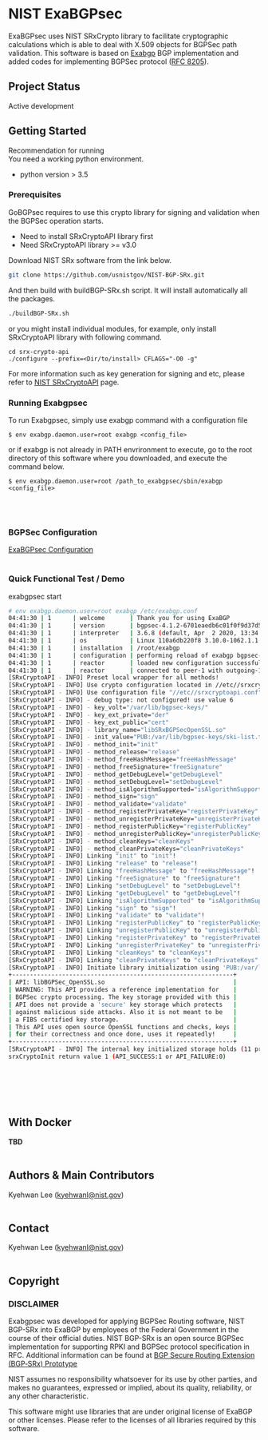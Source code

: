 
# NIST ExaBGPsec 
ExaBGPsec uses NIST SRxCrypto library to facilitate cryptographic calculations
which is able to deal with X.509 objects for BGPSec path validation. 
This software is based on [Exabgp](https://github.com/Exa-Networks/exabgp) BGP implementation and added codes for implementing
BGPSec protocol ([RFC 8205](https://tools.ietf.org/html/rfc8205)).


## Project Status
Active development



## Getting Started

Recommendation for running </br>
You need a working python environment. 
* python version > 3.5


### Prerequisites
GoBGPsec requires to use this crypto library for signing and validation when the BGPSec operation starts.
* Need to install SRxCryptoAPI library first  
* Need SRxCryptoAPI library >= v3.0

Download NIST SRx software from the link below. 
```bash
git clone https://github.com/usnistgov/NIST-BGP-SRx.git
```

And then build with buildBGP-SRx.sh script.
It will install automatically all the packages.
```bash
./buildBGP-SRx.sh
```
or you might install individual modules, for example, only install SRxCryptoAPI library with
following command.
```
cd srx-crypto-api
./configure --prefix=<Dir/to/install> CFLAGS="-O0 -g"
```
For more information such as key generation for signing and etc,
please refer to [NIST SRxCryptoAPI](https://github.com/usnistgov/NIST-BGP-SRx/tree/master/srx-crypto-api) page.


### Running Exabgpsec
To run Exabgpsec, simply use exabgp command with a configuration file 
```
$ env exabgp.daemon.user=root exabgp <config_file>
```
or if exabgp is not already in PATH envrironment to execute, go to the root directory of 
this software where you downloaded, and execute the command below.
```
$ env exabgp.daemon.user=root /path_to_exabgpsec/sbin/exabgp <config_file>
```
</br></br>

### BGPSec Configuration
[ExaBGPsec Configuration](README_bgpsec.md)
</br></br>

### Quick Functional Test / Demo
exabgpsec start 
```bash
# env exabgp.daemon.user=root exabgp /etc/exabgp.conf
04:41:30 | 1      | welcome       | Thank you for using ExaBGP
04:41:30 | 1      | version       | bgpsec-4.1.2-6701eaedb6c01f0f9d37d5efc742710964a99eb9
04:41:30 | 1      | interpreter   | 3.6.8 (default, Apr  2 2020, 13:34:55)  [GCC 4.8.5 20150623 (Red Hat 4.8.5-39)]
04:41:30 | 1      | os            | Linux 110a6db220f8 3.10.0-1062.1.1.el7.x86_64 #1 SMP Fri Sep 13 22:55:44 UTC 2019 x86_64
04:41:30 | 1      | installation  | /root/exabgp
04:41:30 | 1      | configuration | performing reload of exabgp bgpsec-4.1.2-6701eaedb6c01f0f9d37d5efc742710964a99eb9
04:41:30 | 1      | reactor       | loaded new configuration successfully
04:41:30 | 1      | reactor       | connected to peer-1 with outgoing-1 172.37.0.2-172.37.0.3
[SRxCryptoAPI - INFO] Preset local wrapper for all methods!
[SRxCryptoAPI - INFO] Use crypto configuration located in //etc//srxcryptoapi.conf
[SRxCryptoAPI - INFO] Use configuration file "//etc//srxcryptoapi.conf"
[SRxCryptoAPI - INFO] - debug type: not configured! use value 6
[SRxCryptoAPI - INFO] - key_volt="/var/lib/bgpsec-keys/"
[SRxCryptoAPI - INFO] - key_ext_private="der"
[SRxCryptoAPI - INFO] - key_ext_public="cert"
[SRxCryptoAPI - INFO] - library_name="libSRxBGPSecOpenSSL.so"
[SRxCryptoAPI - INFO] - init_value="PUB:/var/lib/bgpsec-keys/ski-list.txt;PRIV:/var/lib/bgpsec-keys/priv-ski-list.txt"
[SRxCryptoAPI - INFO] - method_init="init"
[SRxCryptoAPI - INFO] - method_release="release"
[SRxCryptoAPI - INFO] - method_freeHashMessage="freeHashMessage"
[SRxCryptoAPI - INFO] - method_freeSignature="freeSignature"
[SRxCryptoAPI - INFO] - method_getDebugLevel="getDebugLevel"
[SRxCryptoAPI - INFO] - method_setDebugLevel="setDebugLevel"
[SRxCryptoAPI - INFO] - method_isAlgorithmSupported="isAlgorithmSupported"
[SRxCryptoAPI - INFO] - method_sign="sign"
[SRxCryptoAPI - INFO] - method_validate="validate"
[SRxCryptoAPI - INFO] - method_registerPrivateKey="registerPrivateKey"
[SRxCryptoAPI - INFO] - method_unregisterPrivateKey="unregisterPrivateKey"
[SRxCryptoAPI - INFO] - method_registerPublicKey="registerPublicKey"
[SRxCryptoAPI - INFO] - method_unregisterPublicKey="unregisterPublicKey"
[SRxCryptoAPI - INFO] - method_cleanKeys="cleanKeys"
[SRxCryptoAPI - INFO] - method_cleanPrivateKeys="cleanPrivateKeys"
[SRxCryptoAPI - INFO] Linking "init" to "init"!
[SRxCryptoAPI - INFO] Linking "release" to "release"!
[SRxCryptoAPI - INFO] Linking "freeHashMessage" to "freeHashMessage"!
[SRxCryptoAPI - INFO] Linking "freeSignature" to "freeSignature"!
[SRxCryptoAPI - INFO] Linking "setDebugLevel" to "setDebugLevel"!
[SRxCryptoAPI - INFO] Linking "getDebugLevel" to "getDebugLevel"!
[SRxCryptoAPI - INFO] Linking "isAlgorithmSupported" to "isAlgorithmSupported"!
[SRxCryptoAPI - INFO] Linking "sign" to "sign"!
[SRxCryptoAPI - INFO] Linking "validate" to "validate"!
[SRxCryptoAPI - INFO] Linking "registerPublicKey" to "registerPublicKey"!
[SRxCryptoAPI - INFO] Linking "unregisterPublicKey" to "unregisterPublicKey"!
[SRxCryptoAPI - INFO] Linking "registerPrivateKey" to "registerPrivateKey"!
[SRxCryptoAPI - INFO] Linking "unregisterPrivateKey" to "unregisterPrivateKey"!
[SRxCryptoAPI - INFO] Linking "cleanKeys" to "cleanKeys"!
[SRxCryptoAPI - INFO] Linking "cleanPrivateKeys" to "cleanPrivateKeys"!
[SRxCryptoAPI - INFO] Initiate library initialization using 'PUB:/var/lib/bgpsec-keys/ski-list.txt;PRIV:/var/lib/bgpsec-keys/priv-ski-list.txt'
+--------------------------------------------------------------+
| API: libBGPSec_OpenSSL.so                                    |
| WARNING: This API provides a reference implementation for    |
| BGPSec crypto processing. The key storage provided with this |
| API does not provide a 'secure' key storage which protects   |
| against malicious side attacks. Also it is not meant to be   |
| a FIBS certified key storage.                                |
| This API uses open source OpenSSL functions and checks, keys |
| for their correctness and once done, uses it repeatedly!     |
+--------------------------------------------------------------+
[SRxCryptoAPI - INFO] The internal key initialized storage holds (11 private and 5 public keys)!
srxCryptoInit return value 1 (API_SUCCESS:1 or API_FAILURE:0)
```
</br></br>
</br></br>

## With Docker
**TBD**
</br></br>


## Authors & Main Contributors
Kyehwan Lee (kyehwanl@nist.gov)
</br></br>


## Contact
Kyehwan Lee (kyehwanl@nist.gov)
</br></br>



## Copyright

### DISCLAIMER
Exabgpsec was developed for applying BGPSec Routing software, NIST BGP-SRx
into ExaBGP by employees of the Federal Government in the course of their 
official duties. NIST BGP-SRx is an open source BGPSec implementation for 
supporting RPKI and BGPSec protocol specification in RFC. 
Additional information can be found at [BGP Secure Routing Extension (BGP‑SRx) Prototype](https://www.nist.gov/services-resources/software/bgp-secure-routing-extension-bgp-srx-prototype)


NIST assumes no responsibility whatsoever for its use by other parties,
and makes no guarantees, expressed or implied, about its quality,
reliability, or any other characteristic.

This software might use libraries that are under original license of
ExaBGP or other licenses. Please refer to the licenses of all libraries 
required by this software.



